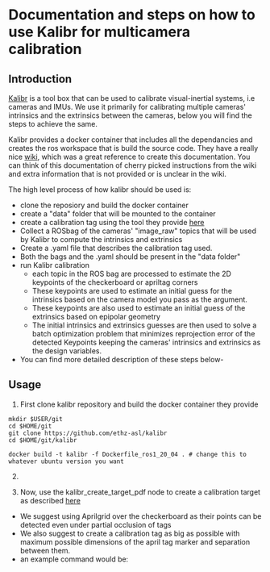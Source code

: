 # Documentation and steps on how to use Kalibr for multicamera calibration

## Introduction

[Kalibr](https://github.com/ethz-asl/kalibr) is a tool box that can be used to calibrate visual-inertial systems, i.e cameras and IMUs. We use it primarily for calibrating multiple cameras' intrinsics and the extrinsics between the cameras, below you will find the steps to achieve the same. 

Kalibr provides a docker container that includes all the dependancies and creates the ros workspace that is build the source code. They have a really nice [wiki](https://github.com/ethz-asl/kalibr/wiki), which was a great reference to create this documentation. You can think of this documentation of cherry picked instructions from the wiki and extra information that is not provided or is unclear in the wiki. 

The high level process of how kalibr should be used is:
- clone the reposiory and build the docker container 
- create a "data" folder that will be mounted to the container 
- create a calibration tag using the tool they provide [here](https://github.com/ethz-asl/kalibr/wiki/calibration-targets)
- Collect a ROSbag of the cameras' "image_raw" topics that will be used by Kalibr to compute the intrinsics and extrinsics 
- Create a .yaml file that describes the calibration tag used. 
- Both the bags and the .yaml should be present in the "data folder"
- run Kalibr calibration 
    - each topic in the ROS bag are processed to estimate the 2D keypoints of the checkerboard or apriltag corners 
    - These keypoints are used to estimate an initial guess for the intrinsics based on the camera model you pass as the argument. 
    - These keypoints are also used to estimate an initial guess of the extrinsics based on epipolar geometry 
    - The initial intrinsics and extrinsics guesses are then used to solve a batch optimization problem that minimizes reprojection error of the detected Keypoints keeping the cameras' intrinsics and extrinsics as the design variables.
- You can find more detailed description of these steps below- 

## Usage 

1. First clone kalibr repository and build the docker container they provide 

```
mkdir $USER/git 
cd $HOME/git 
git clone https://github.com/ethz-asl/kalibr
cd $HOME/git/kalibr

docker build -t kalibr -f Dockerfile_ros1_20_04 . # change this to whatever ubuntu version you want
```
2. 

3. Now, use the kalibr_create_target_pdf node to create a calibration target as described [here](https://github.com/ethz-asl/kalibr/wiki/calibration-targets)

- We suggest using Aprilgrid over the checkerboard as their points can be detected even under partial occlusion of tags 
- We also suggest to create a calibration tag as big as possible with maximum possible dimensions of the april tag marker and separation between them. 
- an example command would be: 

